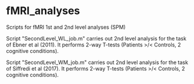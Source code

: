 # fMRI_analyses
Scripts for fMRI 1st and 2nd level analyses (SPM)

Script "SecondLevel_WL_job.m" carries out 2nd level analysis for the task of Ebner et al (2011). It performs 2-way T-tests (Patients >/< Controls, 2 cognitive conditions).

Script "SecondLevel_WM_job.m" carries out 2nd level analysis for the task of Siffredi et al (2017). It performs 2-way T-tests (Patients >/< Controls, 2 cognitive conditions).
